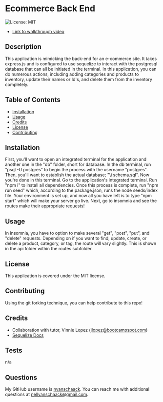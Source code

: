 # Ecommerce Back End
  ![License: MIT](https://img.shields.io/badge/License-MIT-yellow.svg)
- [Link to walkthrough video](https://drive.google.com/file/d/1p5Nc_EueAnxAbhYO9vGnyu514BvWhhLw/view)
## Description
This application is mimicking the back-end for an e-commerce site. It takes express.js and is configured to use sequelize to interact with the postgresql database that can all be initiated in the terminal. In this application, you can do numerous actions, including adding categories and products to inventory, update their names or Id's, and delete them from the inventory completely.

## Table of Contents 
- [Installation](#installation)
- [Usage](#usage)
- [Credits](#credits)
- [License](#license)
- [Contributing](#contributing)

## Installation
First, you'll want to open an integrated terminal for the application and another one in the "db" folder, short for database. In the db terminal, run "psql -U postgres" to begin the process with the username "postgres". Then, you'll want to establish the actual database; "\i schema.sql". Now you're done in this terminal. Go to the application's integrated terminal. Run "npm i" to install all dependencies. Once this process is complete, run "npm run seed" which, according to the package.json, runs the node seeds/index file. Your environment is set up, and now all you have left is to type "npm start" which will make your server go live. Next, go to insomnia and see the routes make their appropriate requests!

## Usage
In insomnia, you have to option to make several "get", "post", "put", and "delete" requests. Depending on if you want to find, update, create, or delete a product, category, or tag, the route will vary slightly. This is shown in the api folder within the routes subfolder.

## License
  
  This application is covered under the MIT license.

## Contributing

Using the git forking technique, you can help contribute to this repo!

## Credits

- Collaboration with tutor, Vinnie Lopez (jlopez@bootcampspot.com)
- [Sequelize Docs](https://sequelize.org/)

## Tests

n/a

## Questions

My GitHub username is [nvanschaack](https://github.com/nvanschaack).
You can reach me with additional questions at nellvanschaack@gmail.com.


